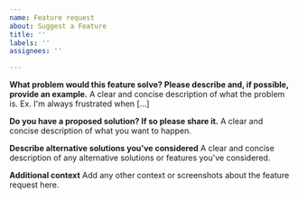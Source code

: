 ```yaml
---
name: Feature request
about: Suggest a Feature
title: ''
labels: ''
assignees: ''

---
```


**What problem would this feature solve? Please describe and, if possible, provide an example.**
A clear and concise description of what the problem is. Ex. I'm always frustrated when [...]

**Do you have a proposed solution? If so please share it.**
A clear and concise description of what you want to happen.

**Describe alternative solutions you've considered**
A clear and concise description of any alternative solutions or features you've considered.

**Additional context**
Add any other context or screenshots about the feature request here.

